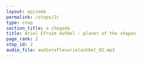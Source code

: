 ```yaml
---
layout: episode
permalink: /stops/2/
type: stop
section_title: a chegada
title: Ariel Efraim Ashbel - planet of the shapes
page_rank: 2
stop_id: 2
audio_file: audioreflexarielashbel_02.mp3
---
```

